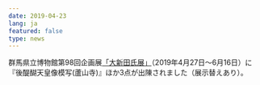 ```yaml
---
date: 2019-04-23
lang: ja
featured: false
type: news
---
```

群馬県立博物館第98回企画展<a href="http://grekisi.pref.gunma.jp/kikaku.html" target="_blank">「大新田氏展」</a>（2019年4月27日～6月16日）に『後醍醐天皇像模写(蘆山寺)』ほか3点が出陳されました（展示替えあり）。
